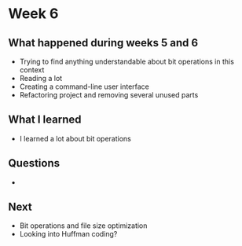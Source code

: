 # Week 6

## What happened during weeks 5 and 6
- Trying to find anything understandable about bit operations in this context
- Reading a lot
- Creating a command-line user interface
- Refactoring project and removing several unused parts

## What I learned
- I learned a lot about bit operations

## Questions
- 

## Next
- Bit operations and file size optimization
- Looking into Huffman coding?
